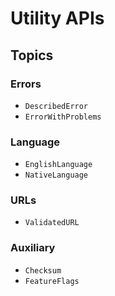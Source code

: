 # Utility APIs

## Topics

### Errors

- ``DescribedError``
- ``ErrorWithProblems``

### Language

- ``EnglishLanguage``
- ``NativeLanguage``

### URLs

- ``ValidatedURL``

### Auxiliary 

- ``Checksum``
- ``FeatureFlags``

<!-- Copyright (c) 2021 Apple Inc and the Swift Project authors. All Rights Reserved. -->

